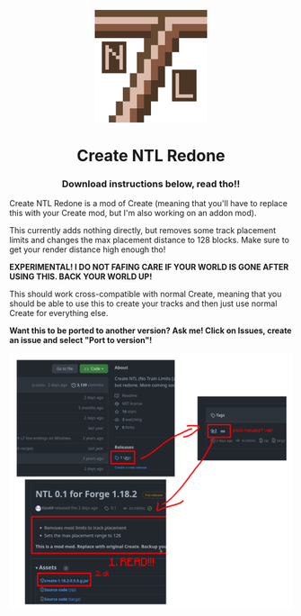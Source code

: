 <p align="center"><img src="./ntl.png" alt="Logo" width="200"></p>
<h1 align="center">Create NTL Redone<br></h1>

<h3 align="center">Download instructions below, read tho!!</h3>

<p>Create NTL Redone is a mod of Create (meaning that you'll have to replace this with your Create mod, but I'm also working on an addon mod).</p>
<p>This currently adds nothing directly, but removes some track placement limits and changes the max placement distance to 128 blocks. Make sure to get your render distance high enough tho!</p>
<p><b>EXPERIMENTAL! I DO NOT FAFING CARE IF YOUR WORLD IS GONE AFTER USING THIS. BACK YOUR WORLD UP!</b></p>
<p>This should work cross-compatible with normal Create, meaning that you should be able to use this to create your tracks and then just use normal Create for everything else.</p>
<p><b>Want this to be ported to another version? Ask me! Click on Issues, create an issue and select "Port to version"!</b></p>

<img src="./install.png" alt="Install" width="512">

